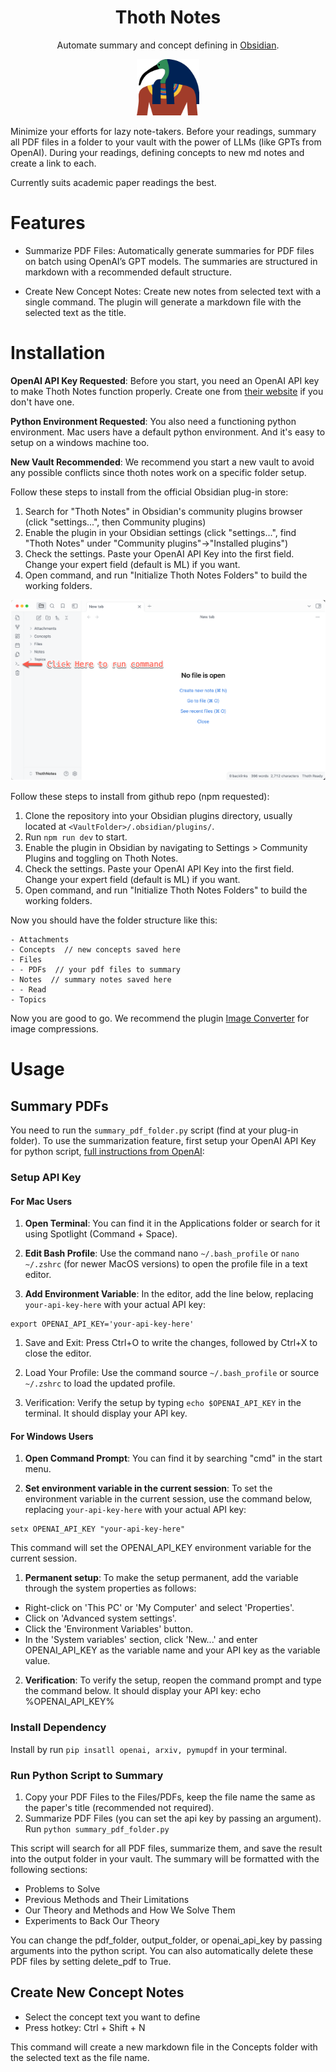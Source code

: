 <h1 align="center">Thoth Notes</h1>

<p align="center">Automate summary and concept defining in <a href="https://obsidian.md/">Obsidian</a>.</p>
<p align="center">
  <img src="icon.png" width=100px>
</p>



Minimize your efforts for lazy note-takers. Before your readings, summary all PDF files in a folder to your vault with the power of LLMs (like GPTs from OpenAI). During your readings, defining concepts to new md notes and create a link to each.

Currently suits academic paper readings the best.

# Features

  - Summarize PDF Files: Automatically generate summaries for PDF files on batch using OpenAI’s GPT models. The summaries are structured in markdown with a recommended default structure.



  - Create New Concept Notes: Create new notes from selected text with a single command. The plugin will generate a markdown file with the selected text as the title.

# Installation

**OpenAI API Key Requested**: Before you start, you need an OpenAI API key to make Thoth Notes function properly. Create one from [their website](https://platform.openai.com/api-keys) if you don't have one.

**Python Environment Requested**: You also need a functioning python environment. Mac users have a default python environment. And it's easy to setup on a windows machine too.

**New Vault Recommended**: We recommend you start a new vault to avoid any possible conflicts since thoth notes work on a specific folder setup.

Follow these steps to install from the official Obsidian plug-in store:

  1. Search for "Thoth Notes" in Obsidian's community plugins browser (click "settings...", then Community plugins)
  2. Enable the plugin in your Obsidian settings (click "settings...", find "Thoth Notes" under "Community plugins"->"Installed plugins")
  3. Check the settings. Paste your OpenAI API Key into the first field. Change your expert field (default is ML) if you want. 
  4. Open command, and run "Initialize Thoth Notes Folders" to build the working folders.
  
<img src="obsidian_command_button.png" width="600px">

Follow these steps to install from github repo (npm requested):
  1. Clone the repository into your Obsidian plugins directory, usually located at `<VaultFolder>/.obsidian/plugins/`.
  2. Run `npm run dev` to start.
  3. Enable the plugin in Obsidian by navigating to Settings > Community Plugins and toggling on Thoth Notes.
  3. Check the settings. Paste your OpenAI API Key into the first field. Change your expert field (default is ML) if you want. 
  4. Open command, and run "Initialize Thoth Notes Folders" to build the working folders.

Now you should have the folder structure like this:

```
- Attachments
- Concepts  // new concepts saved here
- Files
- - PDFs  // your pdf files to summary
- Notes  // summary notes saved here
- - Read
- Topics
```

Now you are good to go. We recommend the plugin [Image Converter](https://github.com/xryul/obsidian-image-converter) for image compressions.



  


# Usage

## Summary PDFs

You need to run the `summary_pdf_folder.py` script (find at your plug-in folder). To use the summarization feature, first setup your OpenAI API Key for python script, [full instructions from OpenAI](https://platform.openai.com/docs/quickstart/step-2-set-up-your-api-key):

### Setup API Key

#### For Mac Users

1. **Open Terminal**: You can find it in the Applications folder or search for it using Spotlight (Command + Space).

2. **Edit Bash Profile**: Use the command nano `~/.bash_profile` or `nano ~/.zshrc` (for newer MacOS versions) to open the profile file in a text editor.

3. **Add Environment Variable**: In the editor, add the line below, replacing `your-api-key-here` with your actual API key:

```
export OPENAI_API_KEY='your-api-key-here'
```

1. Save and Exit: Press Ctrl+O to write the changes, followed by Ctrl+X to close the editor.

2. Load Your Profile: Use the command source `~/.bash_profile` or source `~/.zshrc` to load the updated profile.

3. Verification: Verify the setup by typing `echo $OPENAI_API_KEY` in the terminal. It should display your API key.

#### For Windows Users

1. **Open Command Prompt**: You can find it by searching "cmd" in the start menu.

2. **Set environment variable in the current session**: To set the environment variable in the current session, use the command below, replacing `your-api-key-here` with your actual API key:

```
setx OPENAI_API_KEY "your-api-key-here"
```

This command will set the OPENAI_API_KEY environment variable for the current session.

1. **Permanent setup**: To make the setup permanent, add the variable through the system properties as follows:

- Right-click on 'This PC' or 'My Computer' and select 'Properties'.
- Click on 'Advanced system settings'.
- Click the 'Environment Variables' button.
- In the 'System variables' section, click 'New...' and enter OPENAI_API_KEY as the variable name and your API key as the variable value.

2. **Verification**: To verify the setup, reopen the command prompt and type the command below. It should display your API key: echo %OPENAI_API_KEY%


### Install Dependency

Install by run `pip insatll openai, arxiv, pymupdf` in your terminal.

### Run Python Script to Summary

1. Copy your PDF Files to the Files/PDFs, keep the file name the same as the paper's title (recommended not required).
2. Summarize PDF Files (you can set the api key by passing an argument). Run `python summary_pdf_folder.py`

This script will search for all PDF files, summarize them, and save the result into the output folder in your vault. The summary will be formatted with the following sections:

  - Problems to Solve
  - Previous Methods and Their Limitations
  - Our Theory and Methods and How We Solve Them
  - Experiments to Back Our Theory

You can change the pdf_folder, output_folder, or openai_api_key by passing arguments into the python script. You can also automatically delete these PDF files by setting delete_pdf to True.

## Create New Concept Notes

  - Select the concept text you want to define
  - Press hotkey: Ctrl + Shift + N

This command will create a new markdown file in the Concepts folder with the selected text as the file name. 
